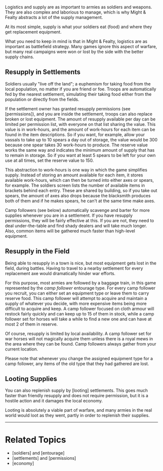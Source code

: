 Logistics and supply are as important to armies as soldiers and weapons. They are also complex and laborious to manage, which is why Might & Fealty abstracts a lot of the supply management.

At its most simple, supply is what your soldiers eat (food) and where they get replacement equipment.

What you need to keep in mind is that in Might & Fealty, logistics are as important as battlefield strategy. Many games ignore this aspect of warfare, but many real campaigns were won or lost by the side with the better supply chains.


Resupply in Settlements
-----------------------
Soldiers usually "live off the land"; a euphemism for taking food from the local population, no matter if you are friend or foe. Troops are automatically fed by the nearest settlement, simulating their taking food either from the population or directly from the fields.

If the settlement owner has granted resupply permissions (see [permissions]), and you are inside the settlement, troops can also replace broken or lost equipment.
The amount of resupply available per day can be limited per permission list, with everyone on that list sharing the value. This value is in work-hours, and the amount of work-hours for each item can be found in the item descriptions. So if you want, for example, allow your vassals to take up to 10 spears a day out of storage, the value would be 300 because one spear takes 30 work-hours to produce. The reserve value works the same way and indicates the minimum amount of supply that has to remain in storage. So if you want at least 5 spears to be left for your own use at all times, set the reserve value to 150.

This abstraction to work-hours is one way in which the game simplifies supply. Instead of storing an amount available for each item, it stores available work-hours, which can then be turned into either axes or spears, for example. The soldiers screen lists the number of available items in brackets behind each entry. These are shared by building, so if you take out spears, the amount of axes also drops because the blacksmith produces both of them and if he makes spears, he can't at the same time make axes.

Camp followers (see below) automatically scavenge and barter for more supplies whenever you are in a settlement. If you have resupply permissions, they will be fairly effective at this. If you are not, they need to deal under-the-table and find shady dealers and will take much longer. Also, common items will be gathered much faster than high-level equipment.


Resupply in the Field
---------------------
Being able to resupply in a town is nice, but most equipment gets lost in the field, during battles. Having to travel to a nearby settlement for every replacement axe would dramatically hinder war efforts.

For this purpose, most armies are followed by a baggage train, in this game represented by the *camp follower* entourage type. For every camp follower you recruit, you can either set an equipment type or leave them to carry reserve food. This camp follower will attempt to acquire and maintain a supply of whatever you decide, with more expensive items being more difficult to acquire and keep. A camp follower focused on cloth armour will restock fairly quickly and can keep up to 15 of them in stock, while a camp follower set for horses will take a while to find a new one and can have at most 2 of them in reserve.

Of course, resupply is limited by local availability. A camp follower set for war horses will not magically acquire them unless there is a royal mews in the area where they can be found. Camp followers always gather from your current location.

Please note that whenever you change the assigned equipment type for a camp follower, any items of the old type that they had gathered are lost.


Looting Supplies
----------------
You can also replenish supply by [looting] settlements. This goes much faster than friendly resupply and does not require permission, but it is a hostile action and it damages the local economy.

Looting is absolutely a viable part of warfare, and many armies in the real world would loot as they went, partly in order to replenish their supplies.


---

Related Topics
==============
* [soldiers] and [entourage]
* [settlements] and [permissions]
* [economy]
